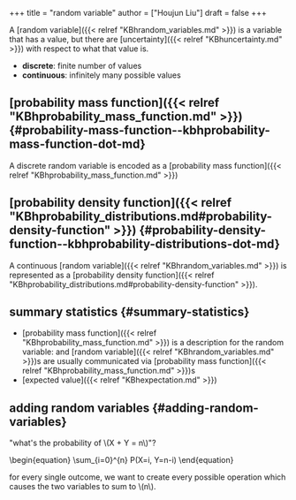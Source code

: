 +++
title = "random variable"
author = ["Houjun Liu"]
draft = false
+++

A [random variable]({{< relref "KBhrandom_variables.md" >}}) is a variable that has a value, but there are [uncertainty]({{< relref "KBhuncertainty.md" >}}) with respect to what that value is.

-   **discrete**: finite number of values
-   **continuous**: infinitely many possible values


## [probability mass function]({{< relref "KBhprobability_mass_function.md" >}}) {#probability-mass-function--kbhprobability-mass-function-dot-md}

A discrete random variable is encoded as a [probability mass function]({{< relref "KBhprobability_mass_function.md" >}})


## [probability density function]({{< relref "KBhprobability_distributions.md#probability-density-function" >}}) {#probability-density-function--kbhprobability-distributions-dot-md}

A continuous [random variable]({{< relref "KBhrandom_variables.md" >}}) is represented as a [probability density function]({{< relref "KBhprobability_distributions.md#probability-density-function" >}}).


## summary statistics {#summary-statistics}

-   [probability mass function]({{< relref "KBhprobability_mass_function.md" >}}) is a description for the random variable: and [random variable]({{< relref "KBhrandom_variables.md" >}})s are usually communicated via [probability mass function]({{< relref "KBhprobability_mass_function.md" >}})s
-   [expected value]({{< relref "KBhexpectation.md" >}})


## adding random variables {#adding-random-variables}

"what's the probability of \\(X + Y = n\\)"?

\begin{equation}
\sum\_{i=0}^{n} P(X=i, Y=n-i)
\end{equation}

for every single outcome, we want to create every possible operation which causes the two variables to sum to \\(n\\).
